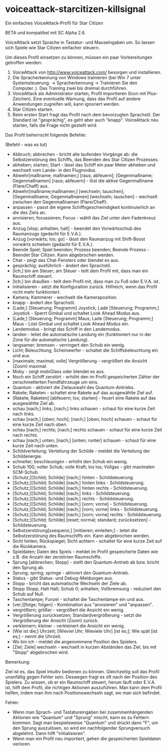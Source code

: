 # voiceattack-starcitizen-killsignal
Ein einfaches VoiceAttack-Profil für Star Citizen

BETA und kompatibel mit SC Alpha 2.6.

VoiceAttack setzt Sprache in Tastatur- und Mauseingaben um.
So lassen sich Spiele wie Star Citizen einfacher steuern.

Um dieses Profil einsetzen zu können, müssen ein paar Vorbereitungen getroffen werden:

1. VoiceAttack von http://www.voiceattack.com/ besorgen und installieren.
2. Die Spracherkennung von Windows trainieren (bei Win 7 unter Systemsteuerung.
-> Spracherkennung -> Trainieren Sie den Computer..). Das Training zwei bis dreimal durchführen.
3. VoiceAttack als Administrator starten, Profil importieren (Icon mit Plus-Zeichen). Eine eventuelle Warnung,
dass das Profil auf andere Anwendungen zugreifen will, kann ignoriert werden.
4. Star Citizen starten.
5. Beim ersten Start fragt das Profil nach dem bevorzugten Sprachstil. Der Standard ist "gesprächig",
es geht aber auch "knapp". VoiceAttack neu starten, falls die Frage nicht gestellt wird.

Das Profil beherrscht folgende Befehle:

(Befehl - was es tut)

- Abbruch; abbrechen - bricht alle laufenden Vorgänge ab: die Selbstzerstörung des Schiffs, das Beenden des Star Citizen Prozesses.
- abheben; starten; Start - lässt das Schiff ein paar Meter abheben und wechselt vom Lande- in den Flugmodus.
- Abwehr[maßname; maßnamen;] [raus; abfeuern]; [Gegenmaßname; Gegenmaßnamen] [raus; abfeuern] - löst die aktive Gegenmaßname (Flare/Chaff) aus.
- Abwehr[maßname;maßnamen;] [wechseln; tauschen]; [Gegenmaßname; Gegenmaßnamen] [wechseln; tauschen] - wechselt zwischen den Gegenmaßnamen (Flare/Chaff).
- anpassen - passt die eigene Schiffsgeschwindigkeit kontinuierlich an die des Ziels an.
- anvisieren; focussieren; Focus - wählt das Ziel unter dem Fadenkreuz aus.
- Anzug [stop; anhalten; halt] - beendet den Vorwärtsschub des Raumanzugs (gedacht für E.V.A.).
- Anzug [vorwärts; los; go] - lässt den Raumanzug mit Shift-Boost vorwärts schieben (gedacht für E.V.A.).
- Beende Spiel; Spiel beenden; Prozess beenden; Beende Prozess - Beendet Star Citizen. Kann abgebrochen werden.
- Chat - zeigt das Chat-Fensters oder blendet es aus.
- gesprächig; ausführlich - ändert den Sprachstil.
- [Ich;] bin am Steuer; am Steuer - teilt dem Profil mit, dass man ein Raumschiff steuert.
- [Ich;] bin draußen - teilt dem Profil mit, dass man zu Fuß oder E.V.A. ist.
- initialisieren - setzt die Konfiguration zurück. Hilfreich, wenn das Profil nicht mehr funktioniert.
- Kamera; Kammerer - wechselt die Kameraposition.
- knapp - ändert den Sprachstil.
- [Lade;] [Steuerung; Programm] Joystick; Lade [Steuerung; Programm;] Joystick - Sperrt Gimbal und schaltet Look Ahead Modus aus.
- [Lade;] [Steuerung; Programm] Maus; Lade [Steuerung; Programm;] Maus - Löst Gimbal und schaltet Look Ahead Modus ein.
- Landemodus - bringt das Schiff in den Landemodus.
- landen - leitet die automatische Landung ein (funktioniert nur in der Zone für die automatische Landung).
- langsamer; bremsen - verringert den Schub ein wenig.
- Licht; Beleuchtung; Scheinwerfer - schaltet die Schiffsbeleuchtung ein und aus.
- [maximale; maximal; volle] Vergrößerung - vergrößert die Ansicht (Zoom) maximal.
- Moby - zeigt mobiGlass oder blendet es aus.
- Noch ein Schiff zerstört - erhöht den im Profil gespeicherten Zähler der zerschmetterten Feindfahrzeuge um eins.
- Quantum - aktiviert die Zielauswahl des Quantum-Antriebs.
- Rakete; Raketen - schaltet eine Rakete auf das ausgewählte Ziel auf.
- [Rakete; Raketen] [abfeuern; los; starten] - feuert eine Rakete auf das ausgewählte Ziel ab.
- schau [nach;] links; [nach;] links schauen - schaut für eine kurze Zeit nach links.
- schau [nach;] [oben; hoch]; [nach;] [oben; hoch] schauen - schaut für eine kurze Zeit nach oben.
- schau [nach;] rechts; [nach;] rechts schauen - schaut für eine kurze Zeit nach rechts.
- schau [nach;] unten; [nach;] [unten; runter] schauen - schaut für eine kurze Zeit nach unten.
- Schildverteilung; Verteilung der Schilde - meldet die Verteilung der Schildenergie.
- schneller; beschleunigen - erhöht den Schub ein wenig.
- Schub 100; voller Schub; volle Kraft; los los; Vollgas - gibt maximalen SCM-Schub.
- [Schutz;][Schild; Schilde] [nach;] hinten - Schildsteuerung.
- [Schutz;][Schild; Schilde] [nach;] hinten links - Schildsteuerung.
- [Schutz;][Schild; Schilde] [nach;] hinten rechts - Schildsteuerung.
- [Schutz;][Schild; Schilde] [nach;] links - Schildsteuerung.
- [Schutz;][Schild; Schilde] [nach;] rechts - Schildsteuerung.
- [Schutz;][Schild; Schilde] [nach;] [vorn; vorne] - Schildsteuerung.
- [Schutz;][Schild; Schilde] [nach;] [vorn; vorne] links - Schildsteuerung.
- [Schutz;][Schild; Schilde] [nach;] [vorn; vorne] rechts - Schildsteuerung.
- [Schutz;][Schild; Schilde] [reset; normal; standard; zurücksetzen] - Schildsteuerung.
- Selbstzerstörung[ssequenz;] [initiieren; einleiten;] - leitet die Selbstzerstörung des Raumschiffs ein. Kann abgebrochen werden.
- Sicht hinten; Rückspiegel; Sicht achtern - schaltet für eine kurze Zeit auf die Rückkamera.
- Spieldaten; Daten des Spiels - meldet im Profil gespeicherte Daten wie z.B. die Anzahl der zerstörten Raumschiffe.
- Sprung [abbrechen; Stopp] - stellt den Quantum-Antrieb ab bzw. bricht den Sprung ab.
- Sprung; spring; springe - aktiviert den Quantum-Antrieb.
- Status - gibt Status- und Debug-Meldungen aus.
- Stopp - bricht das automatische Wechseln der Ziele ab.
- Stopp Stopp; Halt Halt; Schub 0; anhalten; Vollbremsung - reduziert den Schub auf Null.
- Taschenlampe; Funzel - schaltet die Taschenlampe ein und aus.
- [ver;][folge; folgen] - Kombination aus "anvisieren" und "anpassen".
- vergrößern; größer - vergrößert die Ansicht ein wenig.
- Vergrößerung zurücksetzen; Standardvergrößerung - setzt die Vergrößerung der Ansicht (Zoom) zurück.
- verkleinern; kleiner - verkleinert die Ansicht ein wenig.
- [Wie ist die;] Uhrzeit; [Wieviel Uhr; Wieviele Uhr] [ist es;]; Wie spät [ist es;] - nennt die Uhrzeit.
- Wo bin ich - meldet die angenommene Position des Spielers.
- [Ziel; Ziele] wechseln - wechselt in kurzen Abständen das Ziel, bis mit "Stopp" abgebrochen wird.

Bemerkung:

Ziel ist es, das Spiel intuitiv bedienen zu können. Gleichzeitig soll das Profil unanfällig gegen Fehler sein. Deswegen fragt es oft nach der Position des Spielers. Zu wissen, ob er ein Raumschiff steuert, herum läuft oder E.V.A. ist, hilft dem Profil, die richtigen Aktionen auszuführen. Man kann dem Profil helfen, indem man ihm nach Positionswechseln sagt, wo man sich befindet.

Fehler:

- Wenn man Sprach- und Tastatureingaben bei zusammenhängenden Aktionen wie "Quantum" und "Sprung" mischt, kann es zu Fehlern kommen. Sagt man bespielsweise "Quantum" und drückt dann "F", um den Sprung auszulösen, so wird ein nachfolgender Sprungversuch abgelehnt. Dann hilft "initialisieren".
- Wenn man ein Profil neu importiert, gehen die gespeicherten Spieldaten verloren.
